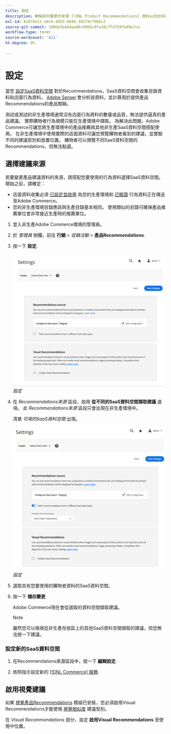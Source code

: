 ```yaml
---
title: 設定
description: 瞭解如何變更的來源 [!DNL Product Recommendations] 資料以及如何啟用視覺化建議。
exl-id: 8c074e11-e0cb-4d55-b646-30279c79bbc2
source-git-commit: 3d0de3eeb4aa96c996bc9fa38cffd7597e89e7ca
workflow-type: tm+mt
source-wordcount: '411'
ht-degree: 0%

---
```


# 設定

當您 [設定SaaS資料空間](https://experienceleague.adobe.com/docs/commerce-admin/config/services/saas.html) 對於Recommendations，SaaS資料空間會收集目錄資料和店面行為資料。 [Adobe Sensei](https://www.adobe.com/sensei.html) 會分析該資料，並計算用於提供產品Recommendations的產品關聯。

測試或測試的非生產環境通常沒有店面行為資料的數量或品質，無法提供逼真的產品建議。 實際購物者行為規模只能在生產環境中擷取。 為解決此問題，Adobe Commerce可讓您將生產環境中的產品推薦與其他非生產SaaS資料空間搭配使用。 在非生產環境中使用實際的店面資料可讓您預覽購物者看到的建議，並實驗不同的建議型別和放置位置。 購物者可以預覽不同SaaS資料空間的Recommendations，但無法點選。

## 選擇建議來源

若要變更產品建議資料的來源，請搭配您要使用的行為資料選擇SaaS資料空間。 開始之前，請確定：

- 店面資料收集必須 [已設定並啟用](install-configure.md) 為您的生產環境和 [已驗證](verify.md) 行為資料正在傳送至Adobe Commerce。
- 您的非生產環境目錄應該與生產目錄基本相同。 使用類似的目錄可確保產品推薦單位會非常接近生產時的推薦單位。

1. 登入非生產Adobe Commerce環境的管理員。

1. 於 _管理員_ 側欄，前往 **行銷** > _促銷活動_ > **產品Recommendations**.

1. 按一下 **設定**.

   ![產品推薦設定](assets/settings.png)
   _設定_

1. 在 _Recommendations來源_ 區段，啟用 **從不同的SaaS資料空間擷取建議** 選項。 此 _Recommendations來源_ 區段只會出現在非生產環境中。

   清單 _可用的SaaS資料空間_ 出現。

   ![產品推薦設定](assets/settings-select-saas.png)
   _設定_

1. 選取具有您要使用的購物者資料的SaaS資料空間。

1. 按一下 **儲存變更**.

   Adobe Commerce現在會從選取的資料空間擷取建議。

   >[!NOTE]
   >
   > 雖然您可以檢視從非生產存放區上的其他SaaS資料空間擷取的建議，但您無法按一下建議。

### 設定新的SaaS資料空間

1. 在Recommendations來源區段中，按一下 **編輯設定**.

1. 依照指示設定新的 [[!DNL Commerce] 服務](/help/landing/saas.md).

## 啟用視覺建議

如果 [視覺產品Recommendations](install-configure.md) 模組已安裝，您必須啟用Visual Recommendations才能使用 [視覺相似度](type.md#visualsim) 建議型別。

在 _Visual Recommendations_ 部分，設定 **啟用Visual Recommendations** 至使用中位置。
